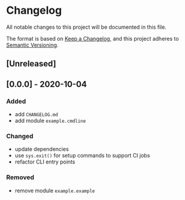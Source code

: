 # Changelog
All notable changes to this project will be documented in this file.

The format is based on [Keep a Changelog](https://keepachangelog.com/en/1.0.0/),
and this project adheres to [Semantic Versioning](https://semver.org/spec/v2.0.0.html).

## [Unreleased]

## [0.0.0] - 2020-10-04
### Added
- add `CHANGELOG.md`
- add module `example.cmdline`

### Changed
- update dependencies
- use `sys.exit()` for setup commands to support CI jobs
- refactor CLI entry points

### Removed
- remove module `example.example`
